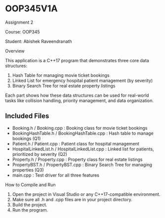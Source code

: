 # OOP345V1A

Assignment 2

Course: OOP345

Student: Abishek Raveendranath

Overview

This application is a C++17 program that demonstrates three core data structures:
1. Hash Table for managing movie ticket bookings
2. Linked List for emergency hospital patient management (by severity)
3. Binary Search Tree for real estate property listings

Each part shows how these data structures can be used for real-world tasks like collision handling, priority management, and data organization.

Included Files
--------------
- Booking.h / Booking.cpp              : Booking class for movie ticket bookings
- BookingHashTable.h / BookingHashTable.cpp : Hash table to manage bookings (Q1)
- Patient.h / Patient.cpp              : Patient class for hospital management
- HospitalLinkedList.h / HospitalLinkedList.cpp : Linked list for patients, prioritized by severity (Q2)
- Property.h / Property.cpp            : Property class for real estate listings
- PropertyBST.h / PropertyBST.cpp      : Binary Search Tree for managing properties (Q3)
- main.cpp                             : Test driver for all three features

How to Compile and Run
1. Open the project in Visual Studio or any C++17-compatible environment.
2. Make sure all .h and .cpp files are in your project directory.
3. Build the project.
4. Run the program.
